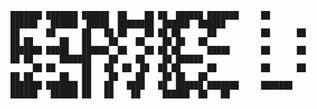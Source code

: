     ███████ ███████ ██████  ██    ██ ██  ██████ ███████     ██       ██████   ██████  █████  ████████  ██████  ██████  
    ██      ██      ██   ██ ██    ██ ██ ██      ██          ██      ██    ██ ██      ██   ██    ██    ██    ██ ██   ██ 
    ███████ █████   ██████  ██    ██ ██ ██      █████       ██      ██    ██ ██      ███████    ██    ██    ██ ██████  
         ██ ██      ██   ██  ██  ██  ██ ██      ██          ██      ██    ██ ██      ██   ██    ██    ██    ██ ██   ██ 
    ███████ ███████ ██   ██   ████   ██  ██████ ███████     ███████  ██████   ██████ ██   ██    ██     ██████  ██   ██ 
                                                                                                                       
                                                                                                                       
